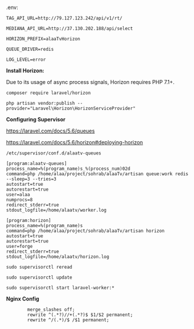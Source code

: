 .env:

`TAG_API_URL=http://79.127.123.242/api/v1/rt/`

`MEDIANA_API_URL=http://37.130.202.188/api/select`

`HORIZON_PREFIX=alaaTvHorizon`

`QUEUE_DRIVER=redis`

`LOG_LEVEL=error`

**Install Horizon:**

Due to its usage of async process signals, Horizon requires PHP 7.1+.

```
composer require laravel/horizon

php artisan vendor:publish --provider="Laravel\Horizon\HorizonServiceProvider"
```

**Configuring Supervisor**

https://laravel.com/docs/5.6/queues

https://laravel.com/docs/5.6/horizon#deploying-horizon

`/etc/supervisor/conf.d/alaatv-queues`
```$xslt
[program:alaatv-queues]
process_name=%(program_name)s_%(process_num)02d
command=php /home/alaa/project/sohrab/alaaTv/artisan queue:work redis --sleep=3 --tries=3
autostart=true
autorestart=true
user=alaa
numprocs=8
redirect_stderr=true
stdout_logfile=/home/alaatv/worker.log
```
```$xslt
[program:horizon]
process_name=%(program_name)s
command=php /home/alaa/project/sohrab/alaaTv/artisan horizon
autostart=true
autorestart=true
user=forge
redirect_stderr=true
stdout_logfile=/home/alaatv/horizon.log
```

```
sudo supervisorctl reread

sudo supervisorctl update

sudo supervisorctl start laravel-worker:*
```

**Nginx Config**
```$xslt
        merge_slashes off;
        rewrite ^(.*?)//+(.*?)$ $1/$2 permanent;
        rewrite ^/(.*)/$ /$1 permanent;
```
